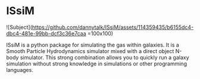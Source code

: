 # ISsiM

![Subject](https://github.com/dannytalk/ISsiM/assets/114359435/b6155dc4-dbc4-481e-99bb-dcf3c36e7caa =100x100)


ISsiM is a python package for simulating the gas within galaxies. It is a Smooth Particle Hydrodynamics simulator mixed with a direct object N-body simulator. This strong combination allows you to quickly run a galaxy simulation without strong knowledge in simulations or other programming languages. 

